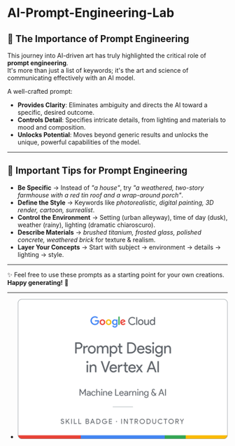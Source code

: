# AI-Prompt-Engineering-Lab

## 🌟 The Importance of Prompt Engineering
 
This journey into AI-driven art has truly highlighted the critical role of **prompt engineering**.   
It's more than just a list of keywords; it's the art and science of communicating effectively with an AI model.   
   
A well-crafted prompt:  

- **Provides Clarity**: Eliminates ambiguity and directs the AI toward a specific, desired outcome.     
- **Controls Detail**: Specifies intricate details, from lighting and materials to mood and composition.   
- **Unlocks Potential**: Moves beyond generic results and unlocks the unique, powerful capabilities of the model.  


---
 
## 📝 Important Tips for Prompt Engineering

- **Be Specific** → Instead of *"a house"*, try *"a weathered, two-story farmhouse with a red tin roof and a wrap-around porch"*.  
- **Define the Style** → Keywords like *photorealistic, digital painting, 3D render, cartoon, surrealist*.  
- **Control the Environment** → Setting (urban alleyway), time of day (dusk), weather (rainy), lighting (dramatic chiaroscuro).  
- **Describe Materials** → *brushed titanium, frosted glass, polished concrete, weathered brick* for texture & realism.  
- **Layer Your Concepts** → Start with subject → environment → details → lighting → style.  

---

✨ Feel free to use these prompts as a starting point for your own creations.  
**Happy generating!** 🚀

---
  - ![Alt text](https://github.com/OmSonawane-360/AI-Prompt-Engineering-Lab/blob/main/Prompt%20Design%20in%20Vertex%20AI.png)

